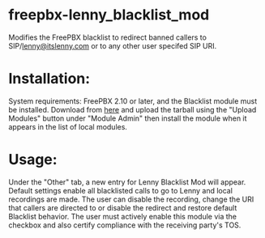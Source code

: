 freepbx-lenny_blacklist_mod
===========================

Modifies the FreePBX blacklist to redirect banned callers to SIP/lenny@itslenny.com or to any other user specifed SIP URI.


Installation:
=============
System requirements: FreePBX 2.10 or later, and the Blacklist module must be installed. Download from [here](http://pbxossa.org/files/lenny/)
and upload the tarball using the "Upload Modules" button under "Module Admin" then install the module when it
appears in the list of local modules.

Usage:
======
Under the "Other" tab, a new entry for Lenny Blacklist Mod will appear. Default settings enable all blacklisted
calls to go to Lenny and local recordings are made. The user can disable the recording, change the URI that callers
are directed to or disable the redirect and restore default Blacklist behavior. The user must actively enable this module 
via the checkbox and also certify compliance with the receiving party's TOS.
